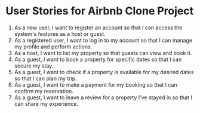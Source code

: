 # User Stories for Airbnb Clone Project

1. As a new user, I want to register an account so that I can access the system's features as a host or guest.
2. As a registered user, I want to log in to my account so that I can manage my profile and perform actions.
3. As a host, I want to list my property so that guests can view and book it.
4. As a guest, I want to book a property for specific dates so that I can secure my stay.
5. As a guest, I want to check if a property is available for my desired dates so that I can plan my trip.
6. As a guest, I want to make a payment for my booking so that I can confirm my reservation.
7. As a guest, I want to leave a review for a property I've stayed in so that I can share my experience.